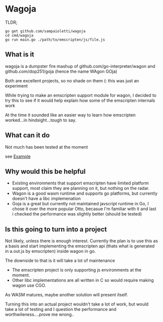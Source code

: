 # Wagoja

TLDR;

```console
go get github.com/sampaioletti/wagoja
cd cmd/wagoja
go run main.go ./path/to/emscripten/js/file.js
```

## What is it

wagoja is a dumpster fire mashup of github.com/go-interpreter/wagon and github.com/dop251/goja (hence the name WAgon GOja)

Both are excellent projects, so no shade on them (: this was just an experiment

While trying to make an emscripten support module for wagon, I decided to try this to see if it would help explain how some of the emscripten internals work

At the time it sounded like an easier way to learn how emscripten worked...in hindsight...tough to say.

## What can it do

Not much has been tested at the moment

see [Example](./example/)

## Why would this be helpful

- Existing environments that support emscripten have limited platform support, most claim they are planning on it, but nothing on the radar.
- Wagon is a good wasm runtime and supports go platforms, but currently doesn't have a libc implemenation
- Goja is a great but currently not maintained javscript runtime in Go, I chose it over the more popular Otto, becasue I'm familiar with it and last i checked the performance was slightly better (should be tested)

## Is this going to turn into a project

Not likely, unless there is enough interest. Currently the plan is to use this as a basis and start implementing the emscripten api (thats what is generated in a.out.js by emscripten) inside wagon in go.

The downside to that is it will take a lot of maintenance

- The emscripten project is only supporting js environments at the moment.
- Other libc implementations are all written in C so would require making wagon use CGO.

As WASM matures, maybe another solution will present itself.

Turning this into an actual project wouldn't take a lot of work, but would take a lot of testing and I question the performance and worthwileness....prove me wrong..
